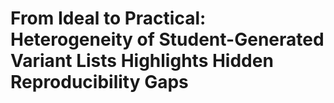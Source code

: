 # From Ideal to Practical: Heterogeneity of Student-Generated Variant Lists Highlights Hidden Reproducibility Gaps
